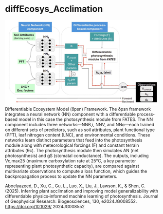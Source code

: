 # diffEcosys_Acclimation

![framework](Framework/diffEcosys_framework.jpg) 
Differentiable Ecosystem Model (δpsn) Framework. The δpsn framework integrates a neural network (NN)
component with a differentiable process‐based model in this case the photosynthesis module from FATES. The NN
component includes three networks—NNB,i, NNV, and NN⍺—each trained on different sets of predictors, such as soil
attributes, plant functional type (PFT), leaf nitrogen content (LNC), and environmental conditions. These networks learn
distinct parameters that feed into the photosynthesis module along with meteorological forcings (F) and constant terrain
attributes (θc). The photosynthesis module then simulates AN (net photosynthesis) and gS (stomatal conductance). The
outputs, including Vc,max25 (maximum carboxylation rate at 25°C, a key parameter representing plant photosynthetic
capacity), are compared against multivariate observations to compute a loss function, which guides the backpropagation
process to update the NN parameters.

Aboelyazeed, D., Xu, C., Gu, L., Luo, X.,
Liu, J., Lawson, K., & Shen, C. (2025).
Inferring plant acclimation and improving
model generalizability with differentiable
physics‐informed machine learning of
photosynthesis. Journal of Geophysical
Research: Biogeosciences, 130,
e2024JG008552. https://doi.org/10.1029/
2024JG008552
